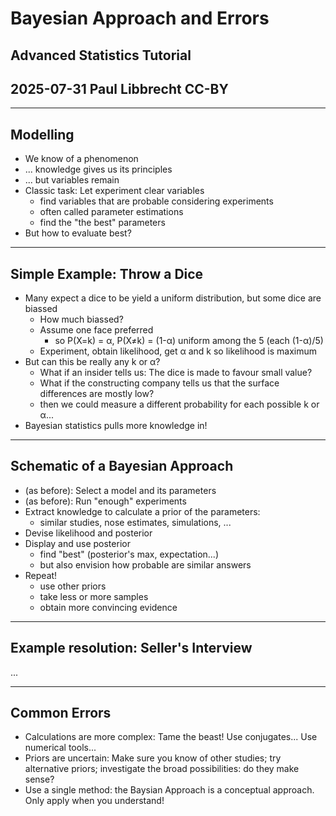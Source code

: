 # Bayesian Approach and Errors

## Advanced Statistics Tutorial
## 2025-07-31 Paul Libbrecht CC-BY
--- 

## Modelling
* We know of a phenomenon
* ... knowledge gives us its principles
* ... but variables remain
* Classic task: Let experiment clear variables
	* find variables that are probable considering experiments
	* often called parameter estimations
	* find the "the best" parameters
* But how to evaluate best?
--- 
## Simple Example: Throw a Dice
* Many expect a dice to be yield a uniform distribution, but some dice are biassed
	* How much biassed?
	* Assume one face preferred
		* so P(X=k) = α, P(X≠k) = (1-α) uniform among the 5 (each (1-α)/5)
	* Experiment, obtain likelihood, get α and k so likelihood is maximum
* But can this be really any k or α?
	* What if an insider tells us: The dice is made to favour small value?
	* What if the constructing company tells us that the surface differences are mostly low?
	* then we could measure a different probability for each possible k or α...
* Bayesian statistics pulls more knowledge in!
---

## Schematic of a Bayesian Approach

* (as before): Select a model and its parameters
* (as before): Run "enough" experiments
* Extract knowledge to calculate a prior of the parameters: 
	* similar studies, nose estimates, simulations, ...
* Devise likelihood and posterior
* Display and use posterior
	* find "best" (posterior's max, expectation...)
	* but also envision how probable are similar answers
* Repeat!
	* use other priors
	* take less or more samples
	* obtain more convincing evidence
---
## Example resolution: Seller's Interview

...

---
## Common Errors
* Calculations are more complex: Tame the beast! Use conjugates... Use numerical tools...
* Priors are uncertain: Make sure you know of other studies; try alternative priors; investigate the broad possibilities: do they make sense?
* Use a single method: the Baysian Approach is a conceptual approach. Only apply when you understand!
